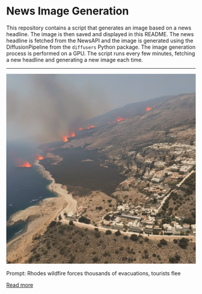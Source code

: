 # News Image Generation
This repository contains a script that generates an image based on a news headline. The image is then saved and displayed in this README.
The news headline is fetched from the NewsAPI and the image is generated using the DiffusionPipeline from the `diffusers` Python package. The image generation process is performed on a GPU.
The script runs every few minutes, fetching a new headline and generating a new image each time.

---

![Generated Image](image.png)

Prompt: Rhodes wildfire forces thousands of evacuations, tourists flee

[Read more](https://www.reuters.com/world/europe/tourists-flee-greek-island-rhodes-wildfire-thousands-evacuated-2023-07-23/)